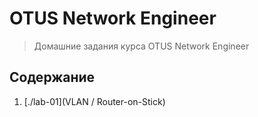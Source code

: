 # OTUS Network Engineer

> Домашние задания курса OTUS Network Engineer

## Содержание

1. [./lab-01](VLAN / Router-on-Stick)